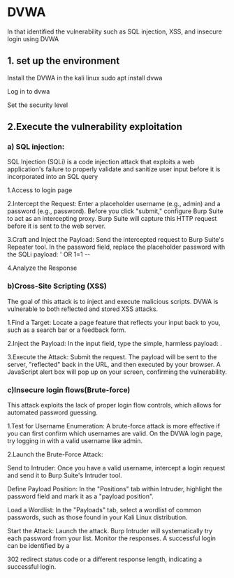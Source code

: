 # DVWA
In that identified the vulnerability such as SQL injection, XSS, and insecure login using DVWA

## 1. set up the environment
 Install the DVWA in the kali linux 
    sudo apt install dvwa

 Log in to dvwa 

 Set the security level

 ## 2.Execute the vulnerability exploitation
 
### a) SQL injection: 

SQL Injection (SQLi) is a code injection attack that exploits a web application's failure to properly validate and sanitize user input before it is incorporated into an SQL query

1.Access to login page

2.Intercept the Request: Enter a placeholder username (e.g., admin) and a password (e.g., password). Before you click "submit," configure Burp Suite to act as an intercepting proxy. Burp Suite will capture this HTTP request before it is sent to the web server.

3.Craft and Inject the Payload: Send the intercepted request to Burp Suite's Repeater tool. In the password field, replace the placeholder password with the SQLi payload: 
    ' OR 1=1 --
    
4.Analyze the Response

### b)Cross-Site Scripting (XSS)

The goal of this attack is to inject and execute malicious scripts. DVWA is vulnerable to both reflected and stored XSS attacks. 

1.Find a Target: Locate a page feature that reflects your input back to you, such as a search bar or a feedback form.

2.Inject the Payload: In the input field, type the simple, harmless payload: <script>alert(1)</script>.

3.Execute the Attack: Submit the request. The payload will be sent to the server, "reflected" back in the URL, and then executed by your browser. A JavaScript alert box will pop up on your screen, confirming the vulnerability. 

### c)Insecure login flows(Brute-force)

This attack exploits the lack of proper login flow controls, which allows for automated password guessing.

1.Test for Username Enumeration: A brute-force attack is more effective if you can first confirm which usernames are valid. On the DVWA login page, try logging in with a valid username like admin.

2.Launch the Brute-Force Attack:

Send to Intruder: Once you have a valid username, intercept a login request and send it to Burp Suite's Intruder tool.   

Define Payload Position: In the "Positions" tab within Intruder, highlight the password field and mark it as a "payload position".   

Load a Wordlist: In the "Payloads" tab, select a wordlist of common passwords, such as those found in your Kali Linux distribution.   

Start the Attack: Launch the attack. Burp Intruder will systematically try each password from your list. Monitor the responses. A successful login can be identified by a    

302 redirect status code or a different response length, indicating a successful login. 
  

    
 

